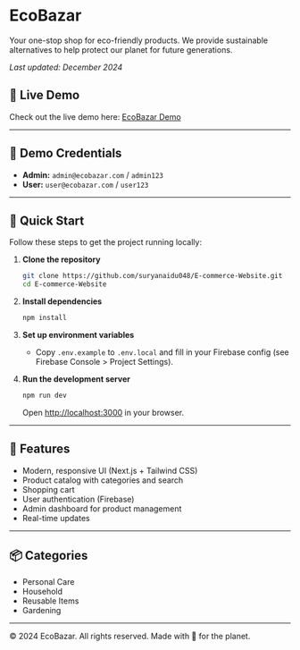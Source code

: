# EcoBazar

Your one-stop shop for eco-friendly products. We provide sustainable alternatives to help protect our planet for future generations.

*Last updated: December 2024*

## 🌱 Live Demo

Check out the live demo here: [EcoBazar Demo](https://ecobazar-vit.vercel.app/)

---

## 🧪 Demo Credentials

- **Admin:** `admin@ecobazar.com` / `admin123`
- **User:** `user@ecobazar.com` / `user123`

---

## 🚀 Quick Start

Follow these steps to get the project running locally:

1. **Clone the repository**
   ```bash
   git clone https://github.com/suryanaidu048/E-commerce-Website.git
   cd E-commerce-Website
   ```

2. **Install dependencies**
   ```bash
   npm install
   ```

3. **Set up environment variables**
   - Copy `.env.example` to `.env.local` and fill in your Firebase config (see Firebase Console > Project Settings).

4. **Run the development server**
   ```bash
   npm run dev
   ```
   Open [http://localhost:3000](http://localhost:3000) in your browser.

---

## 🛒 Features
- Modern, responsive UI (Next.js + Tailwind CSS)
- Product catalog with categories and search
- Shopping cart
- User authentication (Firebase)
- Admin dashboard for product management
- Real-time updates

---

## 📦 Categories
- Personal Care
- Household
- Reusable Items
- Gardening

---

© 2024 EcoBazar. All rights reserved. Made with 💚 for the planet.
